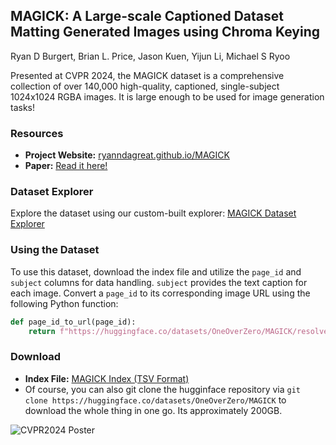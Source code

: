 ## MAGICK: A Large-scale Captioned Dataset Matting Generated Images using Chroma Keying
Ryan D Burgert, Brian L. Price, Jason Kuen, Yijun Li, Michael S Ryoo

Presented at CVPR 2024, the MAGICK dataset is a comprehensive collection of over 140,000 high-quality, captioned, single-subject 1024x1024 RGBA images. It is large enough to be used for image generation tasks!

### Resources
- **Project Website:** [ryanndagreat.github.io/MAGICK](https://ryanndagreat.github.io/MAGICK)
- **Paper:** [Read it here!](https://drive.google.com/file/d/1Eec6MQZOy00Qwgy1gvWHVSCfnuUqOwKz/view?usp=sharing)

### Dataset Explorer
Explore the dataset using our custom-built explorer: [MAGICK Dataset Explorer](https://ryanndagreat.github.io/MAGICK/Explorer/magick_rgba_explorer.html)

### Using the Dataset
To use this dataset, download the index file and utilize the `page_id` and `subject` columns for data handling. `subject` provides the text caption for each image. Convert a `page_id` to its corresponding image URL using the following Python function:

```python
def page_id_to_url(page_id):
    return f"https://huggingface.co/datasets/OneOverZero/MAGICK/resolve/main/images/{page_id[:2]}/{page_id}.png"
```

### Download
- **Index File:** [MAGICK Index (TSV Format)](https://huggingface.co/datasets/OneOverZero/MAGICK/resolve/main/magick_index.tsv)
- Of course, you can also git clone the hugginface repository via `git clone https://huggingface.co/datasets/OneOverZero/MAGICK` to download the whole thing in one go. Its approximately 200GB.

![CVPR2024 Poster](poster.png)
